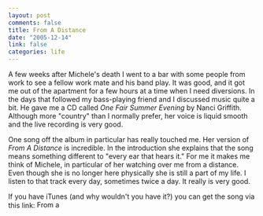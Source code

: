 ```yaml
--- 
layout: post
comments: false
title: From A Distance
date: "2005-12-14"
link: false
categories: life
---
```

A few weeks after Michele's death I went to a bar with some people from work to see a fellow work mate and his band play. It was good, and it got me out of  the apartment for a few hours at a time when I need diversions. In the days that followed my bass-playing friend and I discussed music quite a bit. He gave me a CD called <em>One Fair Summer Evening</em> by Nanci Griffith. Although more "country" than I normally prefer, her voice is liquid smooth and the live recording is very good.

One song off the album in particular has really touched me. Her version of <em>From A Distance</em> is incredible. In the introduction she explains that the song means something different to "every ear that hears it." For me it makes me think of Michele, in particular of her watching over me from a distance. Even though she is no longer here physically she is still a part of my life. I listen to that track every day, sometimes twice a day. It really is very good.

If you have iTunes (and why wouldn't you have it?) you can get the song via this link:
<a href="http://phobos.apple.com/WebObjects/MZStore.woa/wa/viewAlbum?selectedItemId=250249&amp;playListId=250255&amp;s=143441">
<img src="http://ax.phobos.apple.com.edgesuite.net/images/badgeitunes61x15dark.gif" alt="From a Distance" height="15" width="61" />
</a>
